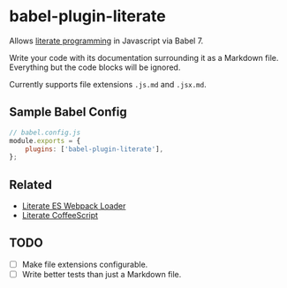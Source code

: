 # babel-plugin-literate

Allows [literate programming](https://en.wikipedia.org/wiki/Literate_programming) in Javascript via Babel 7.

Write your code with its documentation surrounding it as a Markdown file. Everything but the code blocks will be ignored.

Currently supports file extensions `.js.md` and `.jsx.md`.

## Sample Babel Config

```js
// babel.config.js
module.exports = {
	plugins: ['babel-plugin-literate'],
};
```

## Related

- [Literate ES Webpack Loader](https://github.com/ndp-software/literate-es-webpack-loader)
- [Literate CoffeeScript](https://coffeescript.org/#literate)

## TODO

- [ ] Make file extensions configurable.
- [ ] Write better tests than just a Markdown file.
